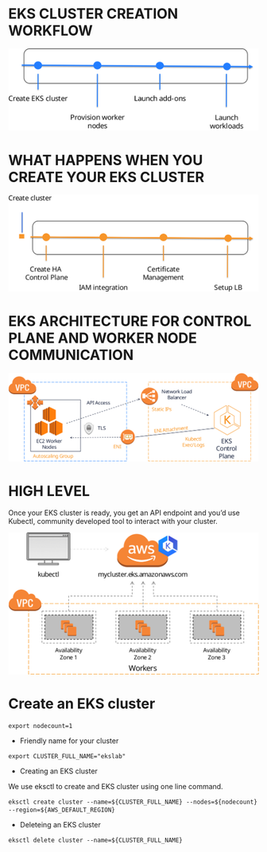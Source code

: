 # EKS CLUSTER CREATION WORKFLOW

![EKS CLUSTER CREATION WORKFLOW](/images/eks-customers.svg)

# WHAT HAPPENS WHEN YOU CREATE YOUR EKS CLUSTER

![WHAT HAPPENS WHEN YOU CREATE YOUR EKS CLUSTER](/images/eks-k8s-control-plane.svg)

# EKS ARCHITECTURE FOR CONTROL PLANE AND WORKER NODE COMMUNICATION

![EKS ARCHITECTURE FOR CONTROL PLANE AND WORKER NODE COMMUNICATION](/images/eks-architecture.svg)

# HIGH LEVEL
Once your EKS cluster is ready, you get an API endpoint and you’d use Kubectl, community developed tool to interact with your cluster.

![HIGH LEVEL](/images/eks-high-level.svg)

# Create an EKS cluster

```
export nodecount=1

```
* Friendly name for your cluster

```
export CLUSTER_FULL_NAME="ekslab"
```
* Creating an EKS cluster

We use eksctl to create and EKS cluster using one line command.

```
eksctl create cluster --name=${CLUSTER_FULL_NAME} --nodes=${nodecount} --region=${AWS_DEFAULT_REGION}

```

* Deleteing an EKS cluster

```
eksctl delete cluster --name=${CLUSTER_FULL_NAME}

```
